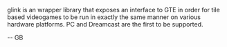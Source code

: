 glink is an wrapper library that exposes an interface to GTE in order
for tile based videogames to be run in exactly the same manner
on various hardware platforms. PC and Dreamcast are the first
to be supported.

-- GB